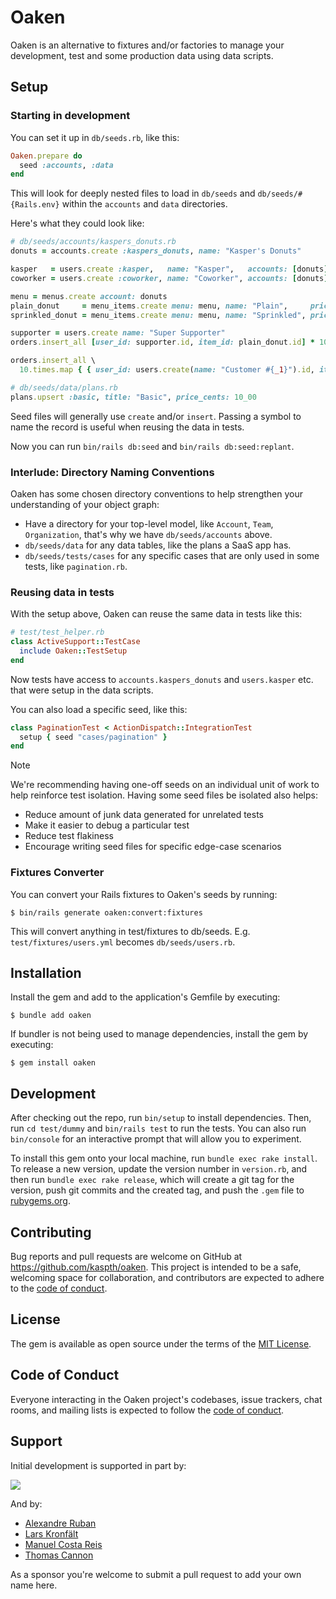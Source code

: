 # Oaken

Oaken is an alternative to fixtures and/or factories to manage your development, test and some production data using data scripts.

## Setup

### Starting in development

You can set it up in `db/seeds.rb`, like this:

```ruby
Oaken.prepare do
  seed :accounts, :data
end
```

This will look for deeply nested files to load in `db/seeds` and `db/seeds/#{Rails.env}` within the `accounts` and `data` directories.

Here's what they could look like:

```ruby
# db/seeds/accounts/kaspers_donuts.rb
donuts = accounts.create :kaspers_donuts, name: "Kasper's Donuts"

kasper   = users.create :kasper,   name: "Kasper",   accounts: [donuts]
coworker = users.create :coworker, name: "Coworker", accounts: [donuts]

menu = menus.create account: donuts
plain_donut     = menu_items.create menu: menu, name: "Plain",     price_cents: 10_00
sprinkled_donut = menu_items.create menu: menu, name: "Sprinkled", price_cents: 10_10

supporter = users.create name: "Super Supporter"
orders.insert_all [user_id: supporter.id, item_id: plain_donut.id] * 10

orders.insert_all \
  10.times.map { { user_id: users.create(name: "Customer #{_1}").id, item_id: menu.items.sample.id } }
```

```ruby
# db/seeds/data/plans.rb
plans.upsert :basic, title: "Basic", price_cents: 10_00
```

Seed files will generally use `create` and/or `insert`. Passing a symbol to name the record is useful when reusing the data in tests.

Now you can run `bin/rails db:seed` and `bin/rails db:seed:replant`.

### Interlude: Directory Naming Conventions

Oaken has some chosen directory conventions to help strengthen your understanding of your object graph:

- Have a directory for your top-level model, like `Account`, `Team`, `Organization`, that's why we have `db/seeds/accounts` above.
- `db/seeds/data` for any data tables, like the plans a SaaS app has.
- `db/seeds/tests/cases` for any specific cases that are only used in some tests, like `pagination.rb`.

### Reusing data in tests

With the setup above, Oaken can reuse the same data in tests like this:

```ruby
# test/test_helper.rb
class ActiveSupport::TestCase
  include Oaken::TestSetup
end
```

Now tests have access to `accounts.kaspers_donuts` and `users.kasper` etc. that were setup in the data scripts.

You can also load a specific seed, like this:

```ruby
class PaginationTest < ActionDispatch::IntegrationTest
  setup { seed "cases/pagination" }
end
```

> [!NOTE]
> We're recommending having one-off seeds on an individual unit of work to help reinforce test isolation. Having some seed files be isolated also helps:
>
> - Reduce amount of junk data generated for unrelated tests
> - Make it easier to debug a particular test
> - Reduce test flakiness
> - Encourage writing seed files for specific edge-case scenarios

### Fixtures Converter

You can convert your Rails fixtures to Oaken's seeds by running:

    $ bin/rails generate oaken:convert:fixtures

This will convert anything in test/fixtures to db/seeds. E.g. `test/fixtures/users.yml` becomes `db/seeds/users.rb`.

## Installation

Install the gem and add to the application's Gemfile by executing:

    $ bundle add oaken

If bundler is not being used to manage dependencies, install the gem by executing:

    $ gem install oaken

## Development

After checking out the repo, run `bin/setup` to install dependencies. Then, run `cd test/dummy` and `bin/rails test` to run the tests. You can also run `bin/console` for an interactive prompt that will allow you to experiment.

To install this gem onto your local machine, run `bundle exec rake install`. To release a new version, update the version number in `version.rb`, and then run `bundle exec rake release`, which will create a git tag for the version, push git commits and the created tag, and push the `.gem` file to [rubygems.org](https://rubygems.org).

## Contributing

Bug reports and pull requests are welcome on GitHub at https://github.com/kaspth/oaken. This project is intended to be a safe, welcoming space for collaboration, and contributors are expected to adhere to the [code of conduct](https://github.com/kaspth/oaken/blob/main/CODE_OF_CONDUCT.md).

## License

The gem is available as open source under the terms of the [MIT License](https://opensource.org/licenses/MIT).

## Code of Conduct

Everyone interacting in the Oaken project's codebases, issue trackers, chat rooms, and mailing lists is expected to follow the [code of conduct](https://github.com/kaspth/oaken/blob/main/CODE_OF_CONDUCT.md).

## Support

Initial development is supported in part by:

<a href="https://arrows.to">
 <img src="https://user-images.githubusercontent.com/56947/258236465-06c692a7-738e-44bd-914e-fecc697317ce.png" />
</a>

And by:

- [Alexandre Ruban](https://github.com/alexandreruban)
- [Lars Kronfält](https://github.com/larkro)
- [Manuel Costa Reis](https://github.com/manuelfcreis)
- [Thomas Cannon](https://github.com/tcannonfodder)

As a sponsor you're welcome to submit a pull request to add your own name here.
